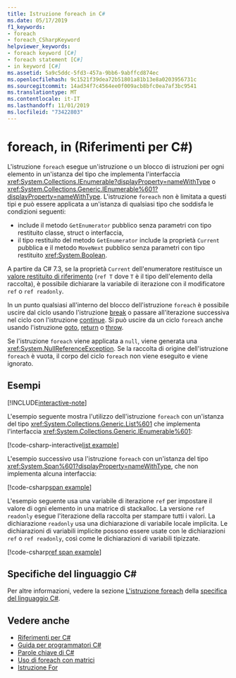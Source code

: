 ```yaml
---
title: Istruzione foreach in C#
ms.date: 05/17/2019
f1_keywords:
- foreach
- foreach_CSharpKeyword
helpviewer_keywords:
- foreach keyword [C#]
- foreach statement [C#]
- in keyword [C#]
ms.assetid: 5a9c5ddc-5fd3-457a-9bb6-9abffcd874ec
ms.openlocfilehash: 9c1521f39dea72b51801a81b13e8a0203956731c
ms.sourcegitcommit: 14ad34f7c4564ee0f009acb8bfc0ea7af3bc9541
ms.translationtype: MT
ms.contentlocale: it-IT
ms.lasthandoff: 11/01/2019
ms.locfileid: "73422803"
---
```

# <a name="foreach-in-c-reference"></a>foreach, in (Riferimenti per C#)

L'istruzione `foreach` esegue un'istruzione o un blocco di istruzioni per ogni elemento in un'istanza del tipo che implementa l'interfaccia <xref:System.Collections.IEnumerable?displayProperty=nameWithType> o <xref:System.Collections.Generic.IEnumerable%601?displayProperty=nameWithType>. L'istruzione `foreach` non è limitata a questi tipi e può essere applicata a un'istanza di qualsiasi tipo che soddisfa le condizioni seguenti:

- include il metodo `GetEnumerator` pubblico senza parametri con tipo restituito classe, struct o interfaccia,
- il tipo restituito del metodo `GetEnumerator` include la proprietà `Current` pubblica e il metodo `MoveNext` pubblico senza parametri con tipo restituito <xref:System.Boolean>.

A partire da C# 7.3, se la proprietà `Current` dell'enumeratore restituisce un [valore restituito di riferimento](ref.md#reference-return-values) (`ref T` dove `T` è il tipo dell'elemento della raccolta), è possibile dichiarare la variabile di iterazione con il modificatore `ref` o `ref readonly`.

In un punto qualsiasi all'interno del blocco dell'istruzione `foreach` è possibile uscire dal ciclo usando l'istruzione [break](break.md) o passare all'iterazione successiva nel ciclo con l'istruzione [continue](continue.md). Si può uscire da un ciclo `foreach` anche usando l'istruzione [goto](goto.md), [return](return.md) o [throw](throw.md).

Se l'istruzione `foreach` viene applicata a `null`, viene generata una <xref:System.NullReferenceException>. Se la raccolta di origine dell'istruzione `foreach` è vuota, il corpo del ciclo `foreach` non viene eseguito e viene ignorato.

## <a name="examples"></a>Esempi

[!INCLUDE[interactive-note](~/includes/csharp-interactive-note.md)]

L'esempio seguente mostra l'utilizzo dell'istruzione `foreach` con un'istanza del tipo <xref:System.Collections.Generic.List%601> che implementa l'interfaccia <xref:System.Collections.Generic.IEnumerable%601>:

[!code-csharp-interactive[list example](~/samples/snippets/csharp/keywords/IterationKeywordsExamples.cs#1)]

L'esempio successivo usa l'istruzione `foreach` con un'istanza del tipo <xref:System.Span%601?displayProperty=nameWithType>, che non implementa alcuna interfaccia:

[!code-csharp[span example](~/samples/snippets/csharp/keywords/IterationKeywordsExamples.cs#2)]

L'esempio seguente usa una variabile di iterazione `ref` per impostare il valore di ogni elemento in una matrice di stackalloc. La versione `ref readonly` esegue l'iterazione della raccolta per stampare tutti i valori. La dichiarazione `readonly` usa una dichiarazione di variabile locale implicita. Le dichiarazioni di variabili implicite possono essere usate con le dichiarazioni `ref` o `ref readonly`, così come le dichiarazioni di variabili tipizzate.

[!code-csharp[ref span example](~/samples/snippets/csharp/keywords/IterationKeywordsExamples.cs#RefSpan)]

## <a name="c-language-specification"></a>Specifiche del linguaggio C#

Per altre informazioni, vedere la sezione [L'istruzione foreach](~/_csharplang/spec/statements.md#the-foreach-statement) della [specifica del linguaggio C#](/dotnet/csharp/language-reference/language-specification/introduction).

## <a name="see-also"></a>Vedere anche

- [Riferimenti per C#](../index.md)
- [Guida per programmatori C#](../../programming-guide/index.md)
- [Parole chiave di C#](index.md)
- [Uso di foreach con matrici](../../programming-guide/arrays/using-foreach-with-arrays.md)
- [Istruzione For](for.md)
